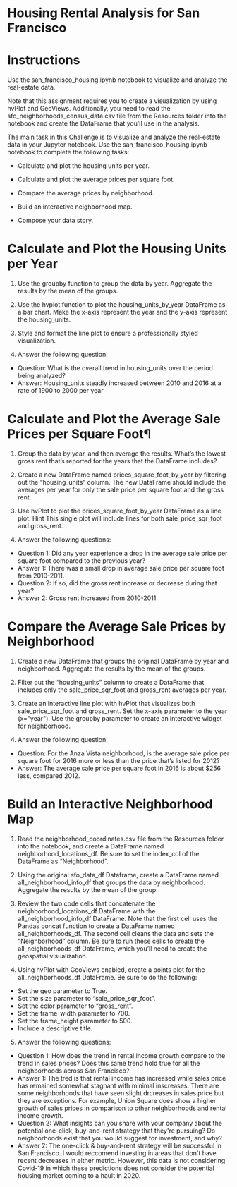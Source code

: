 # Housing Rental Analysis for San Francisco
# Instructions
Use the san_francisco_housing.ipynb notebook to visualize and analyze the real-estate data.

Note that this assignment requires you to create a visualization by using hvPlot and GeoViews. Additionally, you need to read the sfo_neighborhoods_census_data.csv file from the Resources folder into the notebook and create the DataFrame that you’ll use in the analysis.

The main task in this Challenge is to visualize and analyze the real-estate data in your Jupyter notebook. Use the san_francisco_housing.ipynb notebook to complete the following tasks:

* Calculate and plot the housing units per year.

* Calculate and plot the average prices per square foot.

* Compare the average prices by neighborhood.

* Build an interactive neighborhood map.

* Compose your data story.

# Calculate and Plot the Housing Units per Year
1. Use the groupby function to group the data by year. Aggregate the results by the mean of the groups.

2. Use the hvplot function to plot the housing_units_by_year DataFrame as a bar chart. Make the x-axis represent the year and the y-axis represent the housing_units.

3. Style and format the line plot to ensure a professionally styled visualization.

4. Answer the following question:
* Question: What is the overall trend in housing_units over the period being analyzed?
* Answer: Housing_units steadly increased between 2010 and 2016 at a rate of 1900 to 2000 per year

# Calculate and Plot the Average Sale Prices per Square Foot¶
1. Group the data by year, and then average the results. What’s the lowest gross rent that’s reported for the years that the DataFrame includes?

2. Create a new DataFrame named prices_square_foot_by_year by filtering out the “housing_units” column. The new DataFrame should include the averages per year for only the sale price per square foot and the gross rent.

3. Use hvPlot to plot the prices_square_foot_by_year DataFrame as a line plot.
Hint This single plot will include lines for both sale_price_sqr_foot and gross_rent.

4. Answer the following questions:
* Question 1: Did any year experience a drop in the average sale price per square foot compared to the previous year?
* Answer 1: There was a small drop in average sale price per square foot from 2010-2011.
* Question 2: If so, did the gross rent increase or decrease during that year?
* Answer 2: Gross rent increased from 2010-2011.

# Compare the Average Sale Prices by Neighborhood
1. Create a new DataFrame that groups the original DataFrame by year and neighborhood. Aggregate the results by the mean of the groups.

2. Filter out the “housing_units” column to create a DataFrame that includes only the sale_price_sqr_foot and gross_rent averages per year.

3. Create an interactive line plot with hvPlot that visualizes both sale_price_sqr_foot and gross_rent. Set the x-axis parameter to the year (x="year"). Use the groupby parameter to create an interactive widget for neighborhood.

4. Answer the following question:
* Question: For the Anza Vista neighborhood, is the average sale price per square foot for 2016 more or less than the price that’s listed for 2012?
* Answer: The average sale price per square foot in 2016 is about $256 less, compared 2012.

# Build an Interactive Neighborhood Map
1. Read the neighborhood_coordinates.csv file from the Resources folder into the notebook, and create a DataFrame named neighborhood_locations_df. Be sure to set the index_col of the DataFrame as “Neighborhood”.

2. Using the original sfo_data_df Dataframe, create a DataFrame named all_neighborhood_info_df that groups the data by neighborhood. Aggregate the results by the mean of the group.

3. Review the two code cells that concatenate the neighborhood_locations_df DataFrame with the all_neighborhood_info_df DataFrame. Note that the first cell uses the Pandas concat function to create a DataFrame named all_neighborhoods_df. The second cell cleans the data and sets the “Neighborhood” column. Be sure to run these cells to create the all_neighborhoods_df DataFrame, which you’ll need to create the geospatial visualization.

4. Using hvPlot with GeoViews enabled, create a points plot for the all_neighborhoods_df DataFrame. Be sure to do the following:
* Set the geo parameter to True.
* Set the size parameter to “sale_price_sqr_foot”.
* Set the color parameter to “gross_rent”.
* Set the frame_width parameter to 700.
* Set the frame_height parameter to 500.
* Include a descriptive title.

5. Answer the following questions:
* Question 1: How does the trend in rental income growth compare to the trend in sales prices? Does this same trend hold true for all the neighborhoods across San Francisco?
* Answer 1: The tred is that rental income has increased while sales price has remained somewhat stagnant with minimal inscreases. There are some neighborhoods that have seen slight drcreases in sales price but they are exceptions. For example, Union Square does show a higher growth of sales prices in comparison to other neighborhoods and rental income growth.
* Question 2: What insights can you share with your company about the potential one-click, buy-and-rent strategy that they're pursuing? Do neighborhoods exist that you would suggest for investment, and why?
* Answer 2: The one-click & buy-and-rent strategy will be successful in San Francisco. I would reccomend investing in areas that don't have recent decreases in either metric. However, this data is not considering Covid-19 in which these predictions does not consider the potential housing market coming to a hault in 2020.